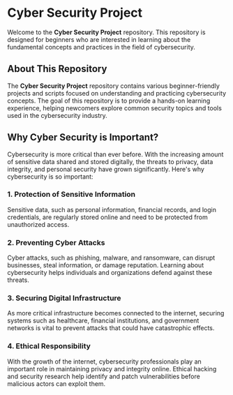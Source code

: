 # Cyber Security Project

Welcome to the **Cyber Security Project** repository. This repository is designed for beginners who are interested in learning about the fundamental concepts and practices in the field of cybersecurity.

## About This Repository

The **Cyber Security Project** repository contains various beginner-friendly projects and scripts focused on understanding and practicing cybersecurity concepts. The goal of this repository is to provide a hands-on learning experience, helping newcomers explore common security topics and tools used in the cybersecurity industry.

## Why Cyber Security is Important?

Cybersecurity is more critical than ever before. With the increasing amount of sensitive data shared and stored digitally, the threats to privacy, data integrity, and personal security have grown significantly. Here's why cybersecurity is so important:

### 1. **Protection of Sensitive Information**
Sensitive data, such as personal information, financial records, and login credentials, are regularly stored online and need to be protected from unauthorized access.

### 2. **Preventing Cyber Attacks**
Cyber attacks, such as phishing, malware, and ransomware, can disrupt businesses, steal information, or damage reputation. Learning about cybersecurity helps individuals and organizations defend against these threats.

### 3. **Securing Digital Infrastructure**
As more critical infrastructure becomes connected to the internet, securing systems such as healthcare, financial institutions, and government networks is vital to prevent attacks that could have catastrophic effects.

### 4. **Ethical Responsibility**
With the growth of the internet, cybersecurity professionals play an important role in maintaining privacy and integrity online. Ethical hacking and security research help identify and patch vulnerabilities before malicious actors can exploit them.
